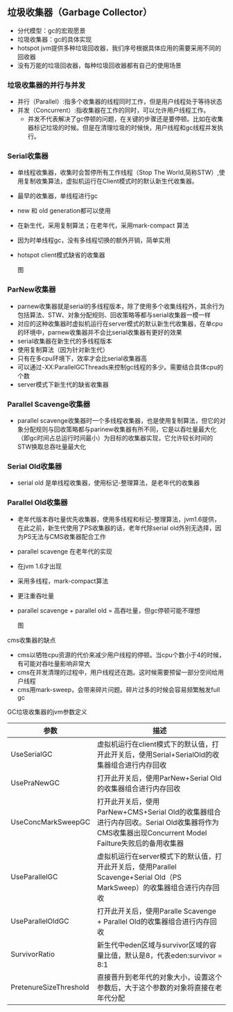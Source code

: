 ## 垃圾收集器（Garbage Collector）

- 分代模型：gc的宏观愿景
- 垃圾收集器：gc的具体实现
- hotspot jvm提供多种垃圾回收器，我们序号根据具体应用的需要采用不同的回收器
- 没有万能的垃圾回收器，每种垃圾回收器都有自己的使用场景

### 垃圾收集器的并行与并发

- 并行（Parallel）:指多个收集器的线程同时工作，但是用户线程处于等待状态
- 并发（Concurrent）:指收集器在工作的同时，可以允许用户线程工作。
  - 并发不代表解决了gc停顿的问题，在关键的步骤还是要停顿。比如在收集器标记垃圾的时候。但是在清理垃圾的时候快，用户线程和gc线程并发执行。

### Serial收集器

- 单线程收集器，收集时会暂停所有工作线程（Stop The World,简称STW）,使用复制收集算法，虚拟机运行在Client模式时的默认新生代收集器。

- 最早的收集器，单线程进行gc

- new 和 old generation都可以使用

- 在新生代，采用复制算法；在老年代，采用mark-compact 算法

- 因为时单线程gc，没有多线程切换的额外开销，简单实用

- hotspot client模式缺省的收集器

  图

### ParNew收集器

- parnew收集器就是serial的多线程版本，除了使用多个收集线程外，其余行为包括算法、STW、对象分配规则、回收策略等都与serial收集器一模一样
- 对应的这种收集器时虚拟机运行在server模式的默认新生代收集器，在单cpu的环境中，parnew收集器并不会比serial收集器有更好的效果
- serial收集器在新生代的多线程版本
- 使用复制算法（因为针对新生代）
- 只有在多cpu环境下，效率才会比serial收集器高
- 可以通过-XX:ParallelGCThreads来控制gc线程的多少。需要结合具体cpu的个数
- server模式下新生代的缺省收集器

### Parallel Scavenge收集器

- parallel scavenge收集器时一个多线程收集器，也是使用复制算法，但它的对象分配规则与回收策略都与parinew收集器有所不同，它是以吞吐量最大化（即gc时间占总运行时间最小）为目标的收集器实现，它允许较长时间的STW换取总吞吐量最大化

### Serial Old收集器

- serial old 是单线程收集器，使用标记-整理算法，是老年代的收集器

### Parallel Old收集器

- 老年代版本吞吐量优先收集器，使用多线程和标记-整理算法，jvm1.6提供，在此之前，新生代使用了PS收集器的话，老年代除serial old外别无选择，因为PS无法与CMS收集器配合工作

- parallel scavenge 在老年代的实现

- 在jvm 1.6才出现

- 采用多线程，mark-compact算法

- 更注重吞吐量

- parallel scavenge + parallel old = 高吞吐量，但gc停顿可能不理想

  图





cms收集器的缺点

- cms以牺牲cpu资源的代价来减少用户线程的停顿。当cpu个数小于4的时候，有可能对吞吐量影响非常大
- cms在并发清理的过程中，用户线程还在跑。这时候需要预留一部分空间给用户线程
- cms用mark-sweep，会带来碎片问题。碎片过多的时候会容易频繁触发full gc



GC垃圾收集器的jvm参数定义

| 参数                   | 描述                                                         |
| ---------------------- | ------------------------------------------------------------ |
| UseSerialGC            | 虚拟机运行在client模式下的默认值，打开此开关后，使用Serial+SerialOld的收集器组合进行内存回收 |
| UsePraNewGC            | 打开此开关后，使用ParNew+Serial Old的收集器组合进行内存回收  |
| UseConcMarkSweepGC     | 打开此开关后，使用ParNew+CMS+Serial Old的收集器组合进行内存回收。Serial Old收集器将作为CMS收集器出现Concurrent Model Failture失败后的备用收集器 |
| UseParallelGC          | 虚拟机运行在server模式下的默认值，打开此开关后，使用Parallel Scavenge+Serial Old（PS MarkSweep）的收集器组合进行内存回收 |
| UseParallelOldGC       | 打开此开关后，使用Paralle Scavenge + Parallel Old的收集器组合进行内存回收 |
| SurvivorRatio          | 新生代中eden区域与survivor区域的容量比值，默认是8，代表eden:survivor = 8:1 |
| PretenureSizeThreshold | 直接晋升到老年代的对象大小，设置这个参数后，大于这个参数的对象将直接在老年代分配 |

